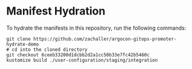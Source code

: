 # Manifest Hydration

To hydrate the manifests in this repository, run the following commands:

```shell
git clone https://github.com/zachaller/argocon-gitops-promoter-hydrate-demo
# cd into the cloned directory
git checkout 6ceeb33200d1dcbb2d2a1cc50b33e7fc42b5460c
kustomize build ./user-configuration/staging/integration
```

